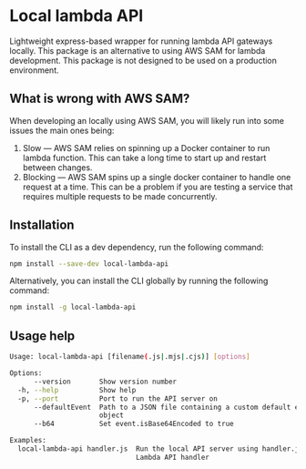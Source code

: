 # Local lambda API

Lightweight express-based wrapper for running lambda API gateways locally. This package is an alternative to using AWS SAM for lambda development. This package is not designed to be used on a production environment.

## What is wrong with AWS SAM?

When developing an locally using AWS SAM, you will likely run into some issues the main ones being:

1. Slow — AWS SAM relies on spinning up a Docker container to run lambda function. This can take a long time to start up and restart between changes.
1. Blocking — AWS SAM spins up a single docker container to handle one request at a time. This can be a problem if you are testing a service that requires multiple requests to be made concurrently.

## Installation

To install the CLI as a dev dependency, run the following command:

```bash
npm install --save-dev local-lambda-api
```

Alternatively, you can install the CLI globally by running the following command:

```bash
npm install -g local-lambda-api
```

## Usage help

```bash
Usage: local-lambda-api [filename(.js|.mjs|.cjs)] [options]

Options:
      --version       Show version number                              [boolean]
  -h, --help          Show help                                        [boolean]
  -p, --port          Port to run the API server on                     [number]
      --defaultEvent  Path to a JSON file containing a custom default event
                      object                                            [string]
      --b64           Set event.isBase64Encoded to true                [boolean]

Examples:
  local-lambda-api handler.js  Run the local API server using handler.js as the
                               Lambda API handler
```
